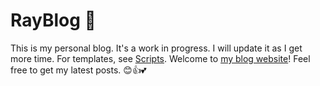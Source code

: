# RayBlog 🎒

This is my personal blog. It's a work in progress. I will update it as I get more time. For templates, see [Scripts](https://github.com/JustGoodThemes/Scriptor-Jekyll-Theme). Welcome to [my blog website]()! Feel free to get my latest posts. 😊👍💕
